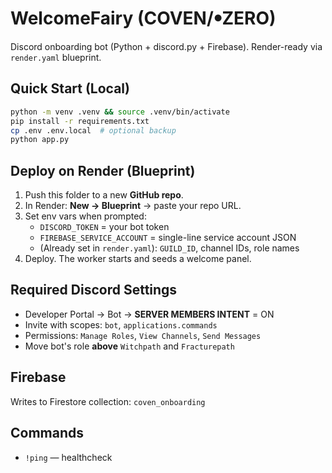 
# WelcomeFairy (COVEN/ꔷZERO)

Discord onboarding bot (Python + discord.py + Firebase). Render-ready via `render.yaml` blueprint.

## Quick Start (Local)
```bash
python -m venv .venv && source .venv/bin/activate
pip install -r requirements.txt
cp .env .env.local  # optional backup
python app.py
```

## Deploy on Render (Blueprint)
1. Push this folder to a new **GitHub repo**.
2. In Render: **New → Blueprint** → paste your repo URL.
3. Set env vars when prompted:
   - `DISCORD_TOKEN` = your bot token
   - `FIREBASE_SERVICE_ACCOUNT` = single-line service account JSON
   - (Already set in `render.yaml`): `GUILD_ID`, channel IDs, role names
4. Deploy. The worker starts and seeds a welcome panel.

## Required Discord Settings
- Developer Portal → Bot → **SERVER MEMBERS INTENT** = ON
- Invite with scopes: `bot`, `applications.commands`
- Permissions: `Manage Roles`, `View Channels`, `Send Messages`
- Move bot's role **above** `Witchpath` and `Fracturepath`

## Firebase
Writes to Firestore collection: `coven_onboarding`

## Commands
- `!ping` — healthcheck
